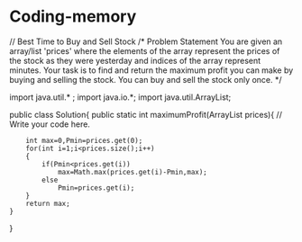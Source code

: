 # Coding-memory
// Best Time to Buy and Sell Stock
/*
Problem Statement
You are given an array/list 'prices' where the elements of the array represent the prices of the stock as they were yesterday and indices of the array represent minutes. Your task is to find and return the maximum profit you can make by buying and selling the stock. You can buy and sell the stock only once.
*/



import java.util.* ;
import java.io.*; 
import java.util.ArrayList;

public class Solution{
    public static int maximumProfit(ArrayList<Integer> prices){
        // Write your code here.
        
        int max=0,Pmin=prices.get(0);
        for(int i=1;i<prices.size();i++)
        {
            if(Pmin<prices.get(i))
                max=Math.max(prices.get(i)-Pmin,max);
            else
                Pmin=prices.get(i);
        }
        return max;
    }
}

